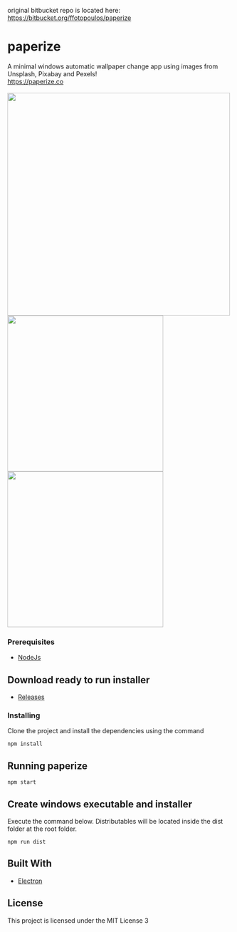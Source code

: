 original bitbucket repo is located here: https://bitbucket.org/ffotopoulos/paperize
# paperize
A minimal windows automatic wallpaper change app using images from 
Unsplash, Pixabay and Pexels!<br>
https://paperize.co<br><br>
<img src="https://www.paperize.co/images/app.jpg" width=500/>
<br>
<img src="https://www.paperize.co/images/settings.jpg" width=350/>
<img src="https://www.paperize.co/images/gallery.jpg" width=350/>

### Prerequisites



* [NodeJs](https://nodejs.org/en/)

## Download ready to run installer
* [Releases](https://github.com/ffotopoulos/paperize/releases/)


### Installing

Clone the project and install the dependencies using the command

```
npm install
```

## Running paperize

```
npm start
```

## Create windows executable and installer

Execute the command below. Distributables will be located inside the dist folder at the root folder.

```
npm run dist
```

## Built With

* [Electron](https://www.electronjs.org/) 

## License

This project is licensed under the MIT License
3

